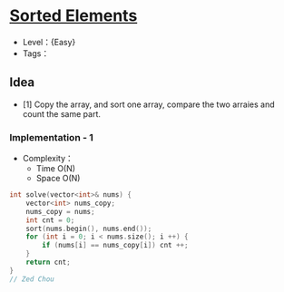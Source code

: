 # [Sorted Elements](https://binarysearch.com/problems/Sorted-Elements)

- Level：{Easy}
- Tags：

## Idea

- [1] Copy the array, and sort one array, compare the two arraies and count the same part.

### Implementation - 1

- Complexity：
  - Time O(N)
  - Space O(N)

``` c++
int solve(vector<int>& nums) {
    vector<int> nums_copy;
    nums_copy = nums;
    int cnt = 0;
    sort(nums.begin(), nums.end());
    for (int i = 0; i < nums.size(); i ++) {
        if (nums[i] == nums_copy[i]) cnt ++;
    }
    return cnt;
}
// Zed Chou
```

